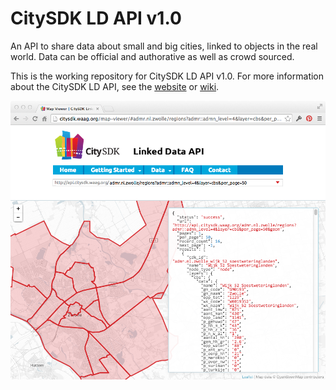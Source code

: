 # CitySDK LD API v1.0

An API to share data about small and big cities, linked to objects in the real world. Data can be official and authorative as well as crowd sourced. 

This is the working repository for CitySDK LD API v1.0. For more information about the CitySDK LD API, see the [website](http://citysdk.waag.org) or [wiki](../../wiki).

![CitySDK LD API Map Viewer](map-viewer.png)
